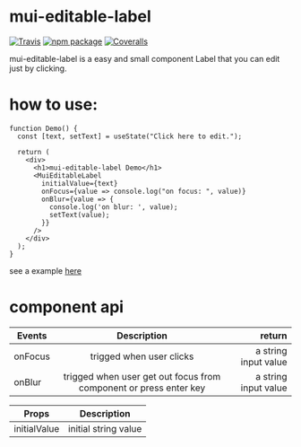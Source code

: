# mui-editable-label

[![Travis][build-badge]][build]
[![npm package][npm-badge]][npm]
[![Coveralls][coveralls-badge]][coveralls]

mui-editable-label is a easy and small component Label that you can edit just by clicking.

# how to use:

```
function Demo() {
  const [text, setText] = useState("Click here to edit.");

  return (
    <div>
      <h1>mui-editable-label Demo</h1>
      <MuiEditableLabel
        initialValue={text}
        onFocus={value => console.log("on focus: ", value)}
        onBlur={value => {
          console.log('on blur: ', value);
          setText(value);
        }}
      />
    </div>
  );
}
```

see a example [here](https://codesandbox.io/s/mui-editable-label-example-32pxf)


# component api

| Events        | Description           | return  |
| ------------- |:-------------:| -----:|
| onFocus      | trigged when user clicks       |   a string input value |
| onBlur | trigged when user get out focus from component or press enter key      |    a string input value |

| Props        | Description           |
| ------------- |:-------------:|
| initialValue      | initial string value       |




[build-badge]: https://img.shields.io/travis/user/repo/master.png?style=flat-square
[build]: https://travis-ci.org/user/repo

[npm-badge]: https://img.shields.io/npm/v/npm-package.png?style=flat-square
[npm]: https://www.npmjs.org/package/npm-package

[coveralls-badge]: https://img.shields.io/coveralls/user/repo/master.png?style=flat-square
[coveralls]: https://coveralls.io/github/user/repo
